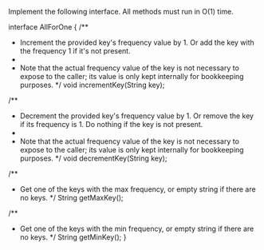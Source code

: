 
Implement the following interface. 
All methods must run in O(1) time.


interface AllForOne {
  /**
   * Increment the provided key's frequency value by 1.  Or add the key with the frequency 1 if it's not present.
   *
   * Note that the actual frequency value of the key is not necessary to expose to the caller; its value is only kept internally for bookkeeping purposes.
   */
  void incrementKey(String key);  

  /**
   * Decrement the provided key's frequency value by 1.  Or remove the key if its frequency is 1.  Do nothing if the key is not present.
   *
   * Note that the actual frequency value of the key is not necessary to expose to the caller; its value is only kept internally for bookkeeping purposes.
   */
  void decrementKey(String key);
  
  /**
   * Get one of the keys with the max frequency, or empty string if there are no keys.
   */
  String getMaxKey();
   
  /**
   * Get one of the keys with the min frequency, or empty string if there are no keys.
   */
  String getMinKey();
}
